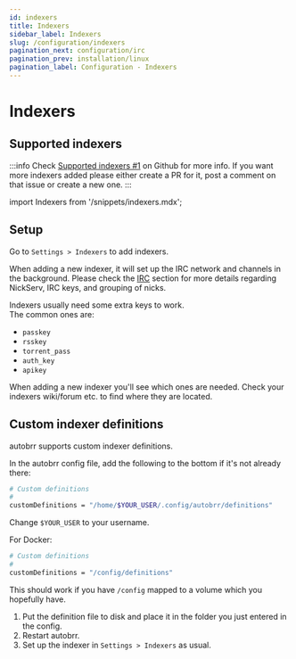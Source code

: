 ```yaml
---
id: indexers
title: Indexers
sidebar_label: Indexers
slug: /configuration/indexers
pagination_next: configuration/irc
pagination_prev: installation/linux
pagination_label: Configuration - Indexers
---
```


# Indexers

## Supported indexers

:::info
Check [Supported indexers #1](https://github.com/autobrr/autobrr/issues/1) on Github for more info.
If you want more indexers added please either create a PR for it, post a comment on that issue or create a new one.
:::

import Indexers from '/snippets/indexers.mdx';

<Indexers/>

## Setup

Go to `Settings > Indexers` to add indexers.

When adding a new indexer, it will set up the IRC network and channels in the background.
Please check the [IRC]( ./irc ) section for more details regarding NickServ, IRC keys, and grouping of nicks.

Indexers usually need some extra keys to work.  
The common ones are:

* `passkey`
* `rsskey`
* `torrent_pass`
* `auth_key`
* `apikey`

When adding a new indexer you'll see which ones are needed. Check your indexers wiki/forum etc. to find where they are located.

## Custom indexer definitions

autobrr supports custom indexer definitions.

In the autobrr config file, add the following to the bottom if it's not already there:

```bash
# Custom definitions
#
customDefinitions = "/home/$YOUR_USER/.config/autobrr/definitions"
```

Change `$YOUR_USER` to your username.

For Docker:

```bash
# Custom definitions
#
customDefinitions = "/config/definitions"
```

This should work if you have `/config` mapped to a volume which you hopefully have.

1. Put the definition file to disk and place it in the folder you just entered in the config.
2. Restart autobrr.
3. Set up the indexer in `Settings > Indexers` as usual.
